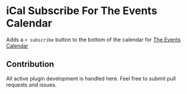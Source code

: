 # iCal Subscribe For The Events Calendar

Adds a `+ subscribe` button to the bottom of the calendar for [The Events Calendar](https://github.com/moderntribe/the-events-calendar)

## Contribution

All active plugin development is handled here. Feel free to submit pull requests and issues.
